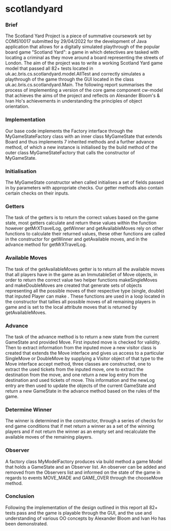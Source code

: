 # scotlandyard

### Brief
The Scotland Yard Project is a piece of summative coursework set by COMS10017 submitted by 29/04/2022 for the development of Java application that allows for a digitally simulated playthrough of the popular board game "Scotland Yard": a game in which detectives are tasked with locating a criminal as they move around a board representing the streets of London. The aim of the project was to write a working Scotland Yard game model that passed all 82+ tests located in uk.ac.bris.cs.scotlandyard.model.AllTest and correctly simulates a playthrough of the game through the GUI located in the class uk.ac.bris.cs.scotlandyard.Main. The following report summarises the process of implementing a version of the core game component cw-model that achieves the aims of the project and reflects on Alexander Bloom's & Ivan Ho's achievements in understanding the principles of object orientation.


### Implementation
Our base code implements the Factory<GameState> interface through the MyGameStateFactory class with an inner class MyGameState that extends Board and thus implements 7 inherited methods and a further advance method, of which a new instance is initialised by the build method of the outer class MyGameStateFactory that calls the constructor of MyGameState. 


### Initialisation
The MyGameState constructor when called initialises a set of fields passed in by parameters with appropriate checks. Our getter methods also contain certain checks on their inputs.


### Getters
The task of the getters is to return the correct values based on the game state, most getters calculate and return these values within the function however getMrXTravelLog, getWinner and getAvailableMoves rely on other functions to calculate their returned values, these other functions are called in the constructor for getWinner and getAvailable moves, and in the advance method for getMrXTravelLog.


### Available Moves 
The task of the getAvailableMoves getter is to return all the available moves that all players have in the game as an ImmutableSet of Move objects, in order to return the correct value two helper functions makeSingleMoves and makeDoubleMoves are created that generate sets of objects representing all the possible moves of their respective type (single, double) that inputed Player can make . These functions are used in a loop located in the constructor that tallies all possible moves of all remaining players in game and is set to the local attribute moves that is returned by getAvailableMoves.


### Advance 
The task of the advance method is to return a new state from the current GameState and provided Move. First inputed move is checked for validity. Then to extract information from the inputed move a new visitor class is created that extends the Move interface and gives us access to a particular SingleMove or DoubleMove by supplying a Visitor object of that type to the Move interface accept method, three classes are constructed, one to extract the used tickets from the inputed move, one to extract the destination from the move, and one return a new log entry from the destination and used tickets of move. This information and the newLog entry are then used to update the objects of the current GameState and return a new GameState in the advance method based on the rules of the game. 


### Determine Winner
The winner is determined in the constructor, through a series of checks for end game conditions that if met return a winner as a set of the winning players and if not return the winner as an empty set and recalculate the available moves of the remaining players. 


### Observer
A factory class MyModelFactory produces via build method a game Model that holds a GameState and an Observer list. An observer can be added and removed from the Observers list  and informed on the state of the game in regards to events MOVE_MADE and GAME_OVER through the chooseMove method.


### Conclusion
  
Following the implementation of the design outlined in this report all 82+ tests pass and the game is playable through the GUI, and the use and understanding of various OO concepts by Alexander Bloom and Ivan Ho has been demonstrated.
